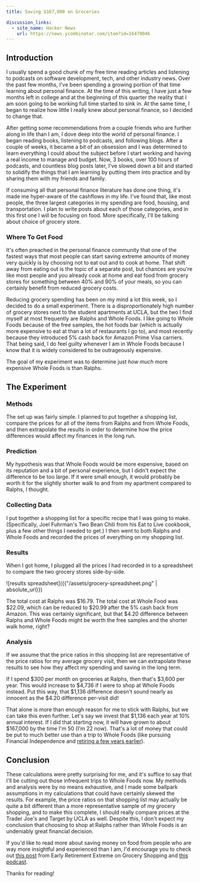 ```yaml
---
title: Saving $167,000 on Groceries

discussion_links:
  - site_name: Hacker News
    url: https://news.ycombinator.com/item?id=16479046
---
```


## Introduction

I usually spend a good chunk of my free time reading articles and listening to
podcasts on software development, tech, and other industry news.
Over the past few months, I've been spending a growing portion of that time
learning about personal finance.
At the time of this writing,
I have just a few months left in college and at the beginning of this quarter
the reality that I am soon going to be working full time started to sink in.
At the same time, I began to realize how little I really knew about personal
finance, so I decided to change that.

After getting some recommendations from a couple friends who are further along
in life than I am,
I dove deep into the world of personal finance.
I began reading books, listening to podcasts, and following blogs.
After a couple of weeks, it became a bit of an obsession and I was determined
to learn everything I could about the subject before I start working and having
a real income to manage and budget.
Now, 3 books, over 100 hours of podcasts, and countless blog posts later,
I've slowed down a bit and started to solidify the things that I am learning by
putting them into practice and by sharing them with my friends and family.

If consuming all that personal finance literature has done one thing,
it's made me hyper-aware of the cashflows in my life.
I've found that, like most people, the three largest categories in my spending
are food, housing, and transportation.
I plan to write posts about each of those categories,
and in this first one I will be focusing on food.
More specifically, I'll be talking about choice of grocery store.

### Where To Get Food
It's often preached in the personal finance community that one of the fastest
ways that most people can start saving extreme amounts of money very quickly is
by choosing not to eat out and to cook at home.
That shift away from eating out is the topic of a separate post,
but chances are you're like most people and you already cook at home and eat
food from grocery stores for something between 40% and 90% of your meals,
so you can certainly benefit from reduced grocery costs.

Reducing grocery spending has been on my mind a lot this week,
so I decided to do a small experiment.
There is a disproportionately high number of grocery stores next to the student
apartments at UCLA, but the two I find myself at most frequently are Ralphs
and Whole Foods.
I like going to Whole Foods because of the free samples,
the hot foods bar (which is actually more expensive to eat at than a lot of
restaurants I go to),
and most recently because they introduced 5% cash back for Amazon Prime Visa
carriers.
That being said, I do feel guilty whenever I am in Whole Foods because I know
that it is widely considered to be outrageously expensive.

The goal of my experiment was to determine just _how much_ more expensive
Whole Foods is than Ralphs.

## The Experiment

### Methods
The set up was fairly simple.
I planned to put together a shopping list,
compare the prices for all of the items from Ralphs and from Whole Foods,
and then extrapolate the results in order to determine how the price differences
would affect my finances in the long run.

### Prediction
My hypothesis was that Whole Foods would be more expensive,
based on its reputation and a bit of personal experience,
but I didn't expect the difference to be too large.
If it were small enough,
it would probably be worth it for the slightly shorter walk to and from my
apartment compared to Ralphs, I thought.

### Collecting Data
I put together a shopping list for a specific recipe that I was going to make.
(Specifically, Joel Fuhrman's Two Bean Chili from his Eat to Live cookbook,
plus a few other things I needed to get.)
I then went to both Ralphs and Whole Foods and recorded the prices of everything
on my shopping list.

### Results
When I got home, I plugged all the prices I had recorded in to a spreadsheet
to compare the two grocery stores side-by-side.

![results spreadsheet]({{"/assets/grocery-spreadsheet.png" | absolute_url}})

The total cost at Ralphs was $16.79.
The total cost at Whole Food was $22.09,
which can be reduced to $20.99 after the 5% cash back from Amazon.
This was certainly significant,
but that $4.20 difference between Ralphs and Whole Foods might be worth the free
samples and the shorter walk home, right?

### Analysis
If we assume that the price ratios in this shopping list are representative of
the price ratios for my average grocery visit,
then we can extrapolate these results to see how they affect my spending and
saving in the long term.

If I spend $300 per month on groceries at Ralphs,
then that's $3,600 per year.
This would increase to $4,736 if I were to shop at Whole Foods instead.
Put this way, that $1,136 difference doesn't sound nearly as innocent as the
$4.20 difference per-visit did!

That alone is more than enough reason for me to stick with Ralphs,
but we can take this even further.
Let's say we invest that $1,136 each year at 10% annual interest.
If I did that starting now, it will have grown to about $167,000 by the time
I'm 50 (I'm 22 now).
That's a lot of money that could be put to much better use than a trip to
Whole Foods (like pursuing Financial Independence and [retiring a few years
earlier](http://www.mrmoneymustache.com/2012/01/13/the-shockingly-simple-math-behind-early-retirement/)).

## Conclusion
These calculations were pretty surprising for me,
and it's suffice to say that I'll be cutting out those infrequent trips to
Whole Foods now.
My methods and analysis were by no means exhaustive,
and I made some ballpark assumptions in my calculations that could have
certainly skewed the results.
For example, the price ratios on that shopping list may actually be quite a bit
different than a more representative sample of my grocery shopping,
and to make this complete, I should really compare prices at the Trader Joe's
and Target by UCLA as well.
Despite this,
I don't expect my conclusion that choosing to shop at Ralphs rather than
Whole Foods is an undeniably great financial decision.

If you'd like to read more about saving money on food from people who are way
more insightful and experienced than I am, I'd encourage you to check out
[this post](http://earlyretirementextreme.com/day-3-grocery-shopping.html)
from Early Retirement Extreme on Grocery Shopping and
[this podcast](https://www.choosefi.com/007-america-fat-broke/).

Thanks for reading!
